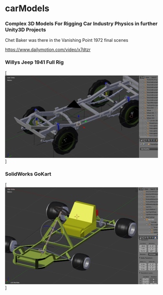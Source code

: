 # carModels

### Complex 3D Models For Rigging Car Industry Physics in further Unity3D Projects


Chet Baker was there in the Vanishing Point 1972 final scenes

https://www.dailymotion.com/video/x7dtzr
  
### Willys Jeep 1941 Full Rig 

[![gol de saprissa ... ](https://raw.githubusercontent.com/rgarro/carModels/main/willyschassis.PNG)]

### SolidWorks GoKart

[![gol de saprissa ... ](https://raw.githubusercontent.com/rgarro/carModels/main/gokart.png)]

